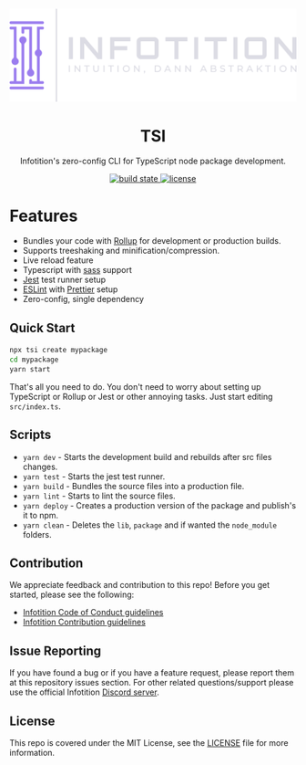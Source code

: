 <div align="center">
	<br />
	<p>
		<a href="http://infotition.de">
			<img src="https://raw.githubusercontent.com/Infotition/tsi/main/.github/assets/infotition_logo.png" width=600px alt="infotition logo" />
		</a>
	</p>
	<h1>TSI</h1>
	<p>Infotition's zero-config CLI for TypeScript node package development.</p>
  	<p>
    <a href="https://github.com/Infotition/tsi/actions/workflows/main.yml" title="build state">
			<img alt="build state" src="https://github.com/Infotition/tsi/actions/workflows/main.yml/badge.svg">
		</a>
		<a href="https://github.com/Infotition/tsi/blob/main/LICENSE" title="license">
			<img src="https://img.shields.io/github/license/Infotition/tsi" alt="license" />
		</a>
	</p>
</div>

# Features

- Bundles your code with [Rollup](https://github.com/rollup/rollup) for development or production builds.
- Supports treeshaking and minification/compression.
- Live reload feature
- Typescript with [sass](https://sass-lang.com/) support
- [Jest](https://jestjs.io/) test runner setup
- [ESLint](https://eslint.org/) with [Prettier](https://prettier.io/) setup 
- Zero-config, single dependency

## Quick Start
```bash
npx tsi create mypackage
cd mypackage
yarn start
```

That's all you need to do. You don't need to worry about setting up TypeScript or Rollup or Jest or other annoying tasks. Just start editing `src/index.ts`.

## Scripts

- `yarn dev`    - Starts the development build and rebuilds after src files changes. 
- `yarn test`   - Starts the jest test runner.
- `yarn build`  - Bundles the source files into a production file.
- `yarn lint`   - Starts to lint the source files.
- `yarn deploy` - Creates a production version of the package and publish's it to npm.
- `yarn clean`  - Deletes the `lib`, `package` and if wanted the `node_module` folders.

## Contribution

We appreciate feedback and contribution to this repo! Before you get started, please see the following:

- [Infotition Code of Conduct guidelines](./.github/CODE_OF_CONDUCT.md)
- [Infotition Contribution guidelines](./.github/CONTRIBUTING.md)

## Issue Reporting

If you have found a bug or if you have a feature request, please report them at this repository issues section. For other related questions/support please use the official Infotition [Discord server](https://discord.gg/NpxrDGYDwV).

## License

This repo is covered under the MIT License, see the [LICENSE](./LICENSE) file for more information.
